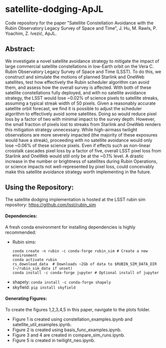 # satellite-dodging-ApJL
Code repository for the paper "Satellite Constellation Avoidance with the Rubin Observatory Legacy Survey of Space and Time", J. Hu, M. Rawls, P. Yoachim, Z. Ivezić, ApJL. 

## Abstract: 
We investigate a novel satellite avoidance strategy to mitigate the impact of large commercial satellite constellations in low-Earth orbit on the Vera C. Rubin Observatory Legacy Survey of Space and Time (LSST). To do this, we construct and simulate the motions of planned Starlink and OneWeb satellites, test how effectively the Rubin scheduler algorithm can avoid them, and assess how the overall survey is affected. With both of these satellite constellations fully deployed, and with no satellite avoidance strategy, the LSST would lose ~0.02% of science pixels to satellite streaks, assuming a typical streak width of 50 pixels. Given a reasonably accurate satellite orbit forecast, we find it is possible to adjust the scheduler algorithm to effectively avoid some satellites. Doing so would reduce pixel loss by a factor of two with minimal impact to the survey depth. However, the small fraction of pixels lost to streaks from Starlink and OneWeb renders this mitigation strategy unnecessary. While high-airmass twilight observations are more severely impacted (the majority of these exposures would have a streak), proceeding with no satellite avoidance would only lose ~0.06% of these science pixels. Even if effects such as non-linear crosstalk cascades pixel loss by a factor of five, overall LSST pixel loss from Starlink and OneWeb would still only be at the ~0.1% level. A drastic increase in the number or brightness of satellites during Rubin Operations, or science impacts not well-represented by pixel loss, could conceivably make this satellite avoidance strategy worth implementing in the future.

## Using the Repository: 
The satellite dodging implementation is hosted at the LSST rubin sim repository: https://github.com/lsst/rubin_sim

#### Dependencies: 
A fresh conda environment for installing dependencies is highly recommended: 
* Rubin sims: 
    ```
    conda create -n rubin -c conda-forge rubin_sim # Create a new environment
    conda activate rubin
    rs_download_data  # Downloads ~2Gb of data to $RUBIN_SIM_DATA_DIR (~/rubin_sim_data if unset)
    conda install -c conda-forge jupyter # Optional install of jupyter
    ```
* shapely: `conda install -c conda-forge shapely`
* skyfield:  `pip install skyfield`

#### Generating Figures: 
To create the figures 1,2,3,4,5 in this paper, navigate to the plots folder. 
* Figure 1 is created using constellation_examples.ipynb and satellite_util_examples.ipynb. 
* Figure 2 is created using basis_func_examples.ipynb. 
* Figure 3 and 4 are created in compare_sim_runs.ipynb. 
* Figure 5 is created in twilight_neo.ipynb. 
